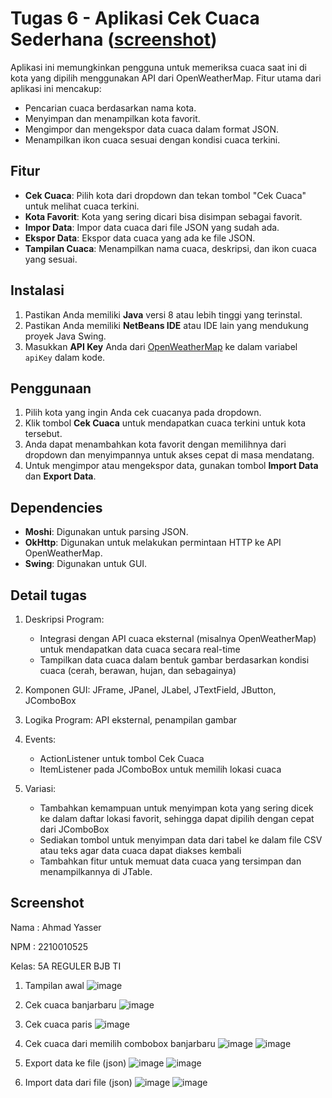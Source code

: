 # Tugas 6 - Aplikasi Cek Cuaca Sederhana ([screenshot](#screenshot))

Aplikasi ini memungkinkan pengguna untuk memeriksa cuaca saat ini di kota yang dipilih menggunakan API dari OpenWeatherMap. Fitur utama dari aplikasi ini mencakup:

- Pencarian cuaca berdasarkan nama kota.
- Menyimpan dan menampilkan kota favorit.
- Mengimpor dan mengekspor data cuaca dalam format JSON.
- Menampilkan ikon cuaca sesuai dengan kondisi cuaca terkini.

## Fitur

- **Cek Cuaca**: Pilih kota dari dropdown dan tekan tombol "Cek Cuaca" untuk melihat cuaca terkini.
- **Kota Favorit**: Kota yang sering dicari bisa disimpan sebagai favorit.
- **Impor Data**: Impor data cuaca dari file JSON yang sudah ada.
- **Ekspor Data**: Ekspor data cuaca yang ada ke file JSON.
- **Tampilan Cuaca**: Menampilkan nama cuaca, deskripsi, dan ikon cuaca yang sesuai.

## Instalasi

1. Pastikan Anda memiliki **Java** versi 8 atau lebih tinggi yang terinstal.
2. Pastikan Anda memiliki **NetBeans IDE** atau IDE lain yang mendukung proyek Java Swing.
3. Masukkan **API Key** Anda dari [OpenWeatherMap](https://openweathermap.org/api) ke dalam variabel `apiKey` dalam kode.

## Penggunaan

1. Pilih kota yang ingin Anda cek cuacanya pada dropdown.
2. Klik tombol **Cek Cuaca** untuk mendapatkan cuaca terkini untuk kota tersebut.
3. Anda dapat menambahkan kota favorit dengan memilihnya dari dropdown dan menyimpannya untuk akses cepat di masa mendatang.
4. Untuk mengimpor atau mengekspor data, gunakan tombol **Import Data** dan **Export Data**.

## Dependencies

- **Moshi**: Digunakan untuk parsing JSON.
- **OkHttp**: Digunakan untuk melakukan permintaan HTTP ke API OpenWeatherMap.
- **Swing**: Digunakan untuk GUI.

## Detail tugas

1. Deskripsi Program:

   - Integrasi dengan API cuaca eksternal (misalnya OpenWeatherMap) untuk mendapatkan data cuaca secara real-time
   - Tampilkan data cuaca dalam bentuk gambar berdasarkan kondisi cuaca (cerah, berawan, hujan, dan sebagainya)

2. Komponen GUI: JFrame, JPanel, JLabel, JTextField, JButton, JComboBox

3. Logika Program: API eksternal, penampilan gambar

4. Events:

   - ActionListener untuk tombol Cek Cuaca
   - ItemListener pada JComboBox untuk memilih lokasi cuaca

5. Variasi:

   - Tambahkan kemampuan untuk menyimpan kota yang sering dicek ke dalam daftar lokasi favorit, sehingga dapat dipilih dengan cepat dari JComboBox
   - Sediakan tombol untuk menyimpan data dari tabel ke dalam file CSV atau teks agar data cuaca dapat diakses kembali
   - Tambahkan fitur untuk memuat data cuaca yang tersimpan dan menampilkannya di JTable.

## Screenshot

Nama : Ahmad Yasser

NPM  : 2210010525

Kelas: 5A REGULER BJB TI

1. Tampilan awal
![image](https://github.com/user-attachments/assets/135b6c83-dc2f-45ee-b0ab-f3f251b542ce)

2. Cek cuaca banjarbaru
![image](https://github.com/user-attachments/assets/d0059394-45a3-442b-86bf-8eea16892766)

3. Cek cuaca paris
![image](https://github.com/user-attachments/assets/8f2887bb-7a43-42f3-81e6-d0f6fbe8a519)

4. Cek cuaca dari memilih combobox banjarbaru
![image](https://github.com/user-attachments/assets/a26d61b2-d78a-4ab0-9fbb-465e96781db0)
![image](https://github.com/user-attachments/assets/fd6e2074-dcd5-423f-8a3c-f791e0acf844)

5. Export data ke file (json)
![image](https://github.com/user-attachments/assets/feb00efa-f91b-47fd-a4e7-a54b2daa7741)
![image](https://github.com/user-attachments/assets/220d2645-0eb6-4d68-b549-9ae8eab2a3cc)

6. Import data dari file (json)
![image](https://github.com/user-attachments/assets/e123e2f0-e96e-4f5c-9925-ae3edbfb58c6)
![image](https://github.com/user-attachments/assets/2c333f1b-a27d-4126-8dfb-6c2eaf04d5ab)
